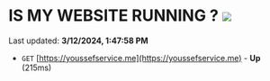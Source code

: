 # IS MY WEBSITE RUNNING ? [![](https://img.shields.io/static/v1?label=Sponsor&message=%E2%9D%A4&logo=GitHub&color=%23fe8e86)](https://github.com/sponsors/<username>)

Last updated: **3/12/2024, 1:47:58 PM**

- `GET` [https://youssefservice.me](https://youssefservice.me) - **Up** (215ms)

